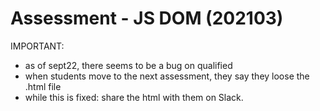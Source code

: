 
# Assessment - JS DOM (202103)

IMPORTANT:
- as of sept22, there seems to be a bug on qualified
- when students move to the next assessment, they say they loose the .html file
- while this is fixed: share the html with them on Slack.

